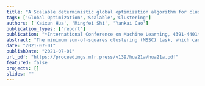 ```yaml
---
title: "A Scalable deterministic global optimization algorithm for clustering problems"
tags: ['Global Optimization','Scalable','Clustering']
authors: ['Kaixun Hua', 'Mingfei Shi', 'Yankai Cao']
publication_types: ['report']
publication: "*International Conference on Machine Learning, 4391-4401*"
abstract: "The minimum sum-of-squares clustering (MSSC) task, which can be treated as a Mixed Integer Second Order Cone Programming (MISOCP) problem, is rarely investigated in the literature through deterministic optimization to find its global optimal value. In this paper, we modelled the MSSC task as a two-stage optimization problem and proposed a tailed reduced-space branch and bound (BB) algorithm. We designed several approaches to construct lower and upper bounds at each node in the BB scheme, including a scenario grouping based Lagrangian decomposition approach. One key advantage of this reduced-space algorithm is that it only needs to perform branching on the centers of clusters to guarantee convergence, and the size of centers is independent of the number of data samples. Moreover, the lower bounds can be computed by solving small-scale sample subproblems, and upper bounds can be obtained trivially. These two properties enable our algorithm easy to be paralleled and can be scalable to the dataset with up to 200,000 samples for finding a global -optimal solution of the MSSC task. We performed numerical experiments on both synthetic and real-world datasets and compared our proposed algorithms with the off-the-shelf global optimal solvers and classical local optimal algorithms. The results reveal a strong performance and scalability of our algorithm."
date: "2021-07-01"
publishDate: "2021-07-01"
url_pdf: "https://proceedings.mlr.press/v139/hua21a/hua21a.pdf"
featured: false
projects: []
slides: ""
---
```

